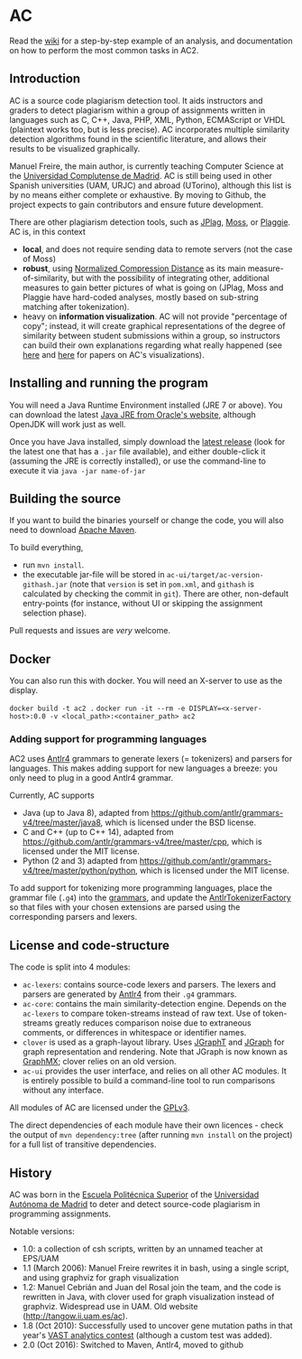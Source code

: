 # AC

Read the [wiki](https://github.com/manuel-freire/ac2/wiki) for a step-by-step example of an analysis, and documentation on how to perform the most common tasks in AC2. 

## Introduction

AC is a source code plagiarism detection tool.
It aids instructors and graders to detect plagiarism within a group of assignments
written in languages such as C, C++, Java, PHP, XML, Python, ECMAScript or VHDL (plaintext works too, but is less precise).
AC incorporates multiple similarity detection algorithms found in the scientific
literature, and allows their results to be visualized graphically.

Manuel Freire, the main author, is currently teaching Computer Science at the [Universidad Complutense de Madrid](http://informatica.ucm.es/). AC is still being used in other Spanish universities (UAM, URJC) and abroad (UTorino), although this list is by no means either complete or exhaustive. By moving to Github, the project expects to gain contributors and ensure future development.

There are other plagiarism detection tools, such as [JPlag](https://github.com/jplag/jplag), [Moss](https://theory.stanford.edu/~aiken/moss/), or [Plaggie](https://www.cs.hut.fi/Software/Plaggie/). AC is, in this context
* **local**, and does not require sending data to remote servers (not the case of Moss)
* **robust**, using [Normalized Compression Distance](https://en.wikipedia.org/wiki/Normalized_compression_distance) as its main measure-of-similarity, but with the possibility of integrating other, additional measures to gain better pictures of what is going on (JPlag, Moss and Plaggie have hard-coded analyses, mostly based on sub-string matching after tokenization).
* heavy on **information visualization**. AC will not provide "percentage of copy"; instead, it will create graphical representations of the degree of similarity between student submissions within a group, so instructors can build their own explanations regarding what really happened (see [here](http://doi.acm.org/10.1145/1385569.1385644) and [here](http://dx.doi.org/10.1109/VAST.2010.5652834) for papers on AC's visualizations).

## Installing and running the program

You will need a Java Runtime Environment installed (JRE 7 or above).
You can download the latest [Java JRE from Oracle's website](https://java.com/en/download/),
although OpenJDK will work just as well.

Once you have Java installed, simply download the [latest release](https://github.com/manuel-freire/ac2/releases/) (look for the latest one that has a `.jar` file available), and either double-click it (assuming the JRE is correctly installed), or use
the command-line to execute it via `java -jar name-of-jar`

## Building the source

If you want to build the binaries yourself or change the code, you will also need
to download [Apache Maven](https://maven.apache.org/download.cgi).

To build everything, 
* run `mvn install`. 
* the executable jar-file will be stored in `ac-ui/target/ac-version-githash.jar` (note that `version` is set in `pom.xml`, and `githash` is calculated by checking the commit in `git`). There are other, non-default entry-points (for instance, without UI or skipping the assignment selection phase).

Pull requests and issues are *very* welcome.

## Docker

You can also run this with docker. You will need an X-server to use as the display.

`docker build -t ac2 .`
`docker run -it --rm -e DISPLAY=<x-server-host>:0.0 -v <local_path>:<container_path> ac2`

### Adding support for programming languages

AC2 uses [Antlr4](https://github.com/antlr/antlr4) grammars to generate lexers (= tokenizers) and parsers for languages. This makes adding support for new languages a breeze: you only need to plug in a good Antlr4 grammar.

Currently, AC supports
* Java (up to Java 8),
adapted from https://github.com/antlr/grammars-v4/tree/master/java8, which is licensed under the BSD license.
* C and C++ (up to C++ 14),
adapted from https://github.com/antlr/grammars-v4/tree/master/cpp, which is licensed under the MIT license.
* Python (2 and 3)
adapted from https://github.com/antlr/grammars-v4/tree/master/python/python, which is licensed under the MIT license.

To add support for tokenizing more programming languages, place the grammar file (`.g4`) into
the [grammars](https://github.com/manuel-freire/ac2/tree/v2.0/ac-lexers/src/main/antlr4/es/ucm/fdi/ac/lexers), and update the [AntlrTokenizerFactory](https://github.com/manuel-freire/ac2/blob/v2.0/ac-lexers/src/main/java/es/ucm/fdi/ac/parser/AntlrTokenizerFactory.java#L41) so that files with your
chosen extensions are parsed using the corresponding parsers and lexers.

## License and code-structure

The code is split into 4 modules:
 * `ac-lexers`: contains source-code lexers and parsers. The lexers and parsers are generated by [Antlr4](https://github.com/antlr/antlr4) from their `.g4` grammars.
 * `ac-core`: contains the main similarity-detection engine. Depends on the `ac-lexers` to compare token-streams instead of raw text. Use of token-streams greatly reduces comparison noise due to extraneous comments, or differences in whitespace or identifier names.
 * `clover` is used as a graph-layout library. Uses [JGraphT](https://github.com/jgrapht/jgrapht) and [JGraph](https://github.com/jgraph/legacy-jgraph5) for graph representation and rendering.
Note that JGraph is now known as [GraphMX](https://www.jgraph.com/); clover relies on an old version.
 * `ac-ui` provides the user interface, and relies on all other AC modules. It is entirely possible to build a command-line
tool to run comparisons without any interface.

All modules of AC are licensed under the [GPLv3](https://www.gnu.org/licenses/gpl-3.0.en.html).

The direct dependencies of each module have their own licences - check the output of `mvn dependency:tree` (after running `mvn install` on the project) for a full list of transitive dependencies.

## History

AC was born in the [Escuela Politécnica Superior](http://www.uam.es/ss/Satellite/EscuelaPolitecnica/es/home.htm) of the
[Universidad Autónoma de Madrid](http://www.uam.es/ss/Satellite/es/home/) to deter
and detect source-code plagiarism in programming assignments.

Notable versions:
  * 1.0: a collection of csh scripts, written by an unnamed teacher at EPS/UAM
  * 1.1 (March 2006): Manuel Freire rewrites it in bash, using a single script,
  and using graphviz for graph visualization
  * 1.2: Manuel Cebrián and Juan del Rosal join the team, and the code is rewritten
  in Java, with clover used for graph visualization instead of graphviz. Widespread
  use in UAM. Old website (http://tangow.ii.uam.es/ac).
  * 1.8 (Oct 2010): Successfully used to uncover gene mutation paths in that year's [VAST
  analytics contest](http://dx.doi.org/10.1109/VAST.2010.5652834) (although a custom test was added).
  * 2.0 (Oct 2016): Switched to Maven, Antlr4, moved to github
